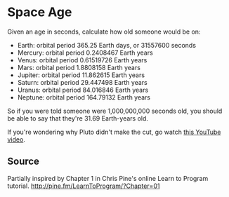 # Space Age

Given an age in seconds, calculate how old someone would be on:

* Earth: orbital period 365.25 Earth days, or 31557600 seconds
* Mercury: orbital period 0.2408467 Earth years
* Venus: orbital period 0.61519726 Earth years
* Mars: orbital period 1.8808158 Earth years
* Jupiter: orbital period 11.862615 Earth years
* Saturn: orbital period 29.447498 Earth years
* Uranus: orbital period 84.016846 Earth years
* Neptune: orbital period 164.79132 Earth years

So if you were told someone were 1,000,000,000 seconds old, you should be able to say that they're 31.69 Earth-years old.

If you're wondering why Pluto didn't make the cut, go watch [this YouTube video](http://www.youtube.com/watch?v=Z_2gbGXzFbs).

## Source

Partially inspired by Chapter 1 in Chris Pine's online Learn to Program tutorial. http://pine.fm/LearnToProgram/?Chapter=01
